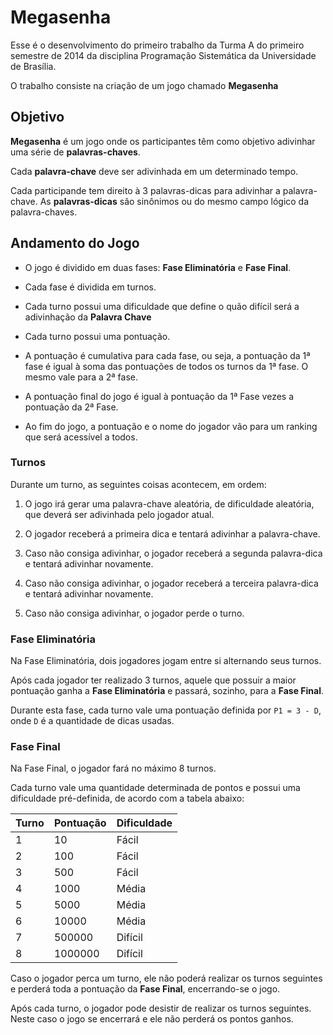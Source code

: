 # Megasenha

Esse é o desenvolvimento do primeiro trabalho da Turma A do primeiro
semestre de 2014 da disciplina Programação Sistemática da Universidade de
Brasília.

O trabalho consiste na criação de um jogo chamado **Megasenha**


## Objetivo

**Megasenha** é um jogo onde os participantes têm como objetivo adivinhar uma
série de **palavras-chaves**.

Cada **palavra-chave** deve ser adivinhada em um determinado tempo.

Cada participande tem direito à 3 palavras-dicas para adivinhar a palavra-chave.
As **palavras-dicas** são sinônimos ou do mesmo campo lógico da palavra-chaves.


## Andamento do Jogo

- O jogo é dividido em duas fases: **Fase Eliminatória** e **Fase Final**.

- Cada fase é dividida em turnos.

- Cada turno possui uma dificuldade que define o quão difícil será a adivinhação
  da **Palavra Chave**

- Cada turno possui uma pontuação.

- A pontuação é cumulativa para cada fase, ou seja, a pontuação da 1ª fase é
  igual à soma das pontuações de todos os turnos da 1ª fase. O mesmo vale para a
  2ª fase.

- A pontuação final do jogo é igual à pontuação da 1ª Fase vezes a pontuação da
  2ª Fase.

- Ao fim do jogo, a pontuação e o nome do jogador vão para um ranking que será
  acessível a todos.


### Turnos

Durante um turno, as seguintes coisas acontecem, em ordem:

1. O jogo irá gerar uma palavra-chave aleatória, de dificuldade aleatória,
   que deverá ser adivinhada pelo jogador atual.

2. O jogador receberá a primeira dica e tentará adivinhar a palavra-chave.

3. Caso não consiga adivinhar, o jogador receberá a segunda palavra-dica e tentará
   adivinhar novamente.

4. Caso não consiga adivinhar, o jogador receberá a terceira palavra-dica e tentará
   adivinhar novamente.

5. Caso não consiga adivinhar, o jogador perde o turno.


### Fase Eliminatória

Na Fase Eliminatória, dois jogadores jogam entre si alternando seus turnos.

Após cada jogador ter realizado 3 turnos, aquele que possuir a maior pontuação
ganha a **Fase Eliminatória** e passará, sozinho, para a **Fase Final**.

Durante esta fase, cada turno vale uma pontuação definida por `P1 = 3 - D`, onde
`D` é a quantidade de dicas usadas.


### Fase Final

Na Fase Final, o jogador fará no máximo 8 turnos.

Cada turno vale uma quantidade determinada de pontos e possui uma dificuldade
pré-definida, de acordo com a tabela abaixo:

Turno | Pontuação | Dificuldade
------|-----------|------------
  1   | 10        | Fácil
  2   | 100       | Fácil
  3   | 500       | Fácil
  4   | 1000      | Média
  5   | 5000      | Média
  6   | 10000     | Média
  7   | 500000    | Difícil
  8   | 1000000   | Difícil

Caso o jogador perca um turno, ele não poderá realizar os turnos seguintes e
perderá toda a pontuação da **Fase Final**, encerrando-se o jogo.

Após cada turno, o jogador pode desistir de realizar os turnos seguintes. Neste
caso o jogo se encerrará e ele não perderá os pontos ganhos.

